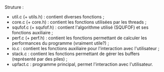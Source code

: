 Struture :
- util.c (+ utils.h) : contient diverses fonctions ;
- core.c (+ core.h) : contient les fonctions utilisées par les threads ;
- squfof.c (+ squfof.h) : contient l'algorithme utilisé (SQUFOF) et ses fonctions auxiliaire ;
- perf.c (+ perf.h) : contient les fonctions permettant de calculer les performances du programme (vraiment utile?) ;
- io.c : contient les fonctions auxiliaire pour l'interaction avec l'utilisateur ;
- stack.c : contient les fonctions permettant de gérer les buffers (représenté par des piles) ;
- upfact.c : programme principal, permet l'interaction avec l'utilisateur.
